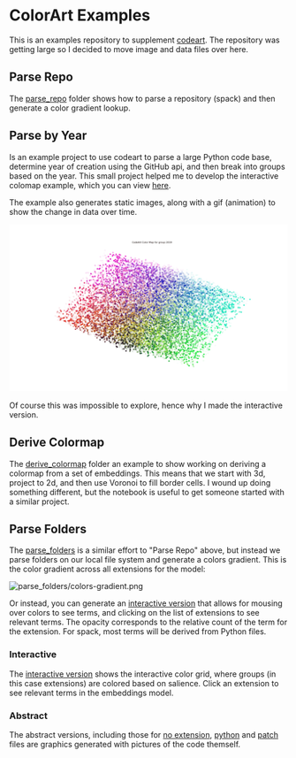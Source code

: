 # ColorArt Examples

This is an examples repository to supplement [codeart](https://github.com/vsoch/codeart).
The repository was getting large so I decided to move image and data files over here.

## Parse Repo

The [parse_repo](parse_repo) folder shows how to parse a repository (spack)
and then generate a color gradient lookup.

## Parse by Year

Is an example project to use codeart to parse a large Python code base, determine
year of creation using the GitHub api, and then break into groups based on the year.
This small project helped me to develop the interactive colomap example, which
you can view [here](https://vsoch.github.io/codeart-examples/parse_by_year/).

The example also generates static images, along with a gif (animation) to
show the change in data over time.

![colormap-groups.gif](parse_by_year/colormap-groups.gif)

Of course this was impossible to explore, hence why I made the interactive version.

## Derive Colormap

The [derive_colormap](derive_colormap) folder an example to show working on deriving a colormap from a set of embeddings. 
This means that we start with 3d, project to 2d, and then use Voronoi to
fill border cells. I wound up doing something different, but the notebook
is useful to get someone started with a similar project.

## Parse Folders

The [parse_folders](parse_folders) is a similar effort to "Parse Repo" above,
but instead we parse folders on our local file system and generate a colors
gradient. This is the color gradient across all extensions for the model:

![parse_folders/colors-gradient.png](parse_folders/colors-gradient.png)

Or instead, you can generate an [interactive version](https://vsoch.github.io/codeart-examples/parse_repo/web/)
that allows for mousing over colors to see terms, and clicking on the list
of extensions to see relevant terms. The opacity corresponds to the relative
count of the term for the extension. For spack, most terms will be derived
from Python files.

### Interactive

The [interactive version](https://vsoch.github.io/codeart-examples/parse_repo/web/) shows the interactive color grid, where groups (in this case extensions) are colored based on salience. Click an extension to see relevant terms in the embeddings model.

### Abstract
The abstract versions, including those for [no extension](https://vsoch.github.io/codeart-examples/parse_repo/spack/codeart.html), [python](https://vsoch.github.io/codeart-examples/parse_repo/spack/codeart.py.html) and [patch](https://vsoch.github.io/codeart-examples/parse_repo/spack/codeart.patch.html) files are graphics generated with pictures of the code themself.
